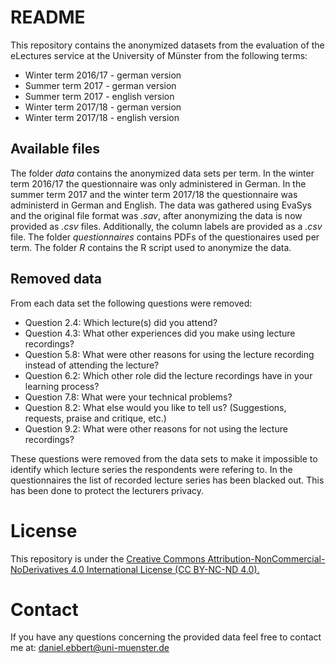 # README

This repository contains the anonymized datasets from the evaluation of the eLectures service at the University of Münster from the following terms:

  - Winter term 2016/17 - german version
  - Summer term 2017 - german version
  - Summer term 2017 - english version
  - Winter term 2017/18 - german version
  - Winter term 2017/18 - english version

## Available files

The folder *data* contains the anonymized data sets per term. In the winter term 2016/17 the questionnaire was only administered in German. In the summer term 2017 and the winter term 2017/18 the questionnaire was administerd in German and English. The data was gathered using EvaSys and the original file format was *.sav*, after anonymizing the data is now provided as *.csv* files. Additionally, the column labels are provided as a *.csv* file. The folder *questionnaires* contains PDFs of the questionaires used per term. The folder *R* contains the R script used to anonymize the data.

## Removed data

From each data set the following questions were removed:

  - Question 2.4: Which lecture(s) did you attend?
  - Question 4.3: What other experiences did you make using lecture recordings?
  - Question 5.8: What were other reasons for using the lecture recording instead of attending the lecture?
  - Question 6.2: Which other role did the lecture recordings have in your learning process?
  - Question 7.8: What were your technical problems?
  - Question 8.2: What else would you like to tell us? (Suggestions, requests, praise and critique, etc.)
  - Question 9.2: What were other reasons for not using the lecture recordings?

These questions were removed from the data sets to make it impossible to identify which lecture series the respondents were refering to. In the questionnaires the list of recorded lecture series has been blacked out. This has been done to protect the lecturers privacy.

# License

This repository is under the [Creative Commons Attribution-NonCommercial-NoDerivatives 4.0 International License (CC BY-NC-ND 4.0).](https://creativecommons.org/licenses/by-nc-nd/4.0/)

# Contact

If you have any questions concerning the provided data feel free to contact me at: daniel.ebbert@uni-muenster.de
